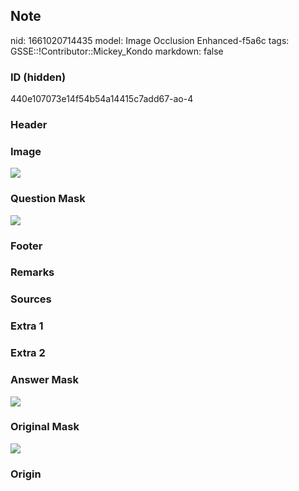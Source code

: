 ## Note
nid: 1661020714435
model: Image Occlusion Enhanced-f5a6c
tags: GSSE::!Contributor::Mickey_Kondo
markdown: false

### ID (hidden)
440e107073e14f54b54a14415c7add67-ao-4

### Header


### Image
<img src="tmpu9ljuxog.png">

### Question Mask
<img src="440e107073e14f54b54a14415c7add67-ao-4-Q.svg">

### Footer


### Remarks


### Sources


### Extra 1


### Extra 2


### Answer Mask
<img src="440e107073e14f54b54a14415c7add67-ao-4-A.svg">

### Original Mask
<img src="440e107073e14f54b54a14415c7add67-ao-O.svg">

### Origin

